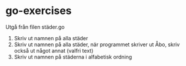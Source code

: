 # go-exercises

Utgå från filen städer.go
1. Skriv ut namnen på alla städer
2. Skriv ut namnen på alla städer, när programmet skriver ut Åbo, skriv också ut något annat (valfri text)
3. Skriv ut namnen på städerna i alfabetisk ordning

